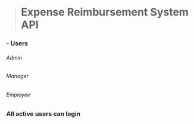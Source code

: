 > # **Expense Reimbursement System API**

### - **Users**
###### Admin
###### Manager
###### Employee

### **All active users can login**

